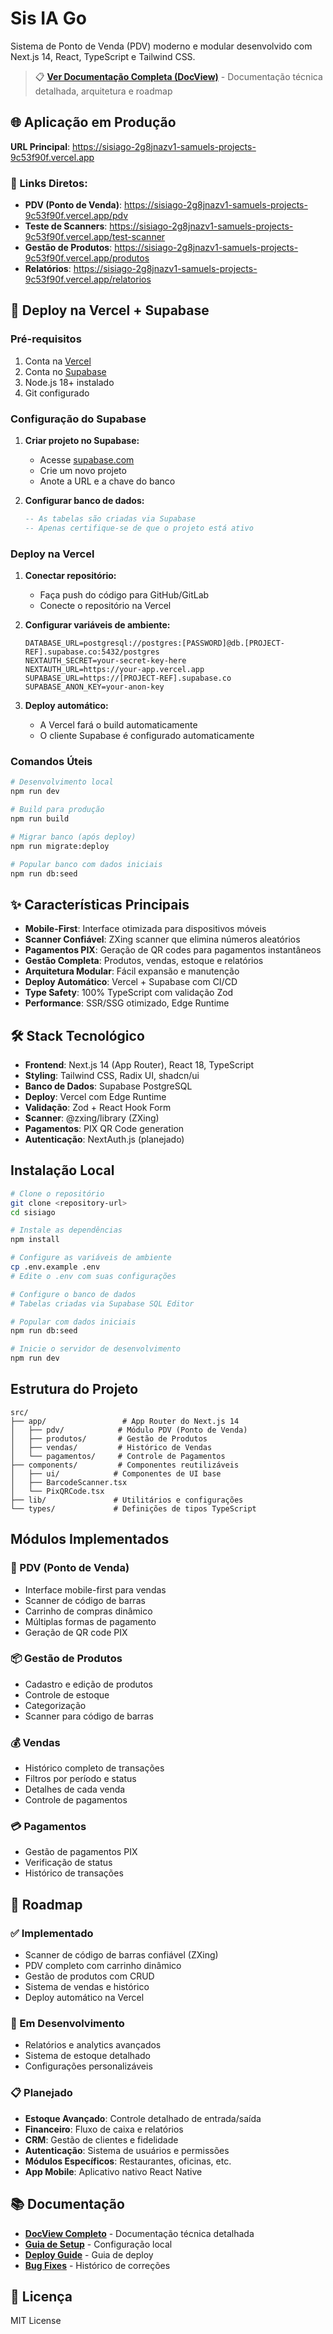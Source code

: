 # Sis IA Go

Sistema de Ponto de Venda (PDV) moderno e modular desenvolvido com Next.js 14, React, TypeScript e Tailwind CSS.

> 📋 **[Ver Documentação Completa (DocView)](./DOCVIEW.md)** - Documentação técnica detalhada, arquitetura e roadmap

## 🌐 Aplicação em Produção

**URL Principal**: https://sisiago-2g8jnazv1-samuels-projects-9c53f90f.vercel.app

### 🔗 Links Diretos:
- **PDV (Ponto de Venda)**: https://sisiago-2g8jnazv1-samuels-projects-9c53f90f.vercel.app/pdv
- **Teste de Scanners**: https://sisiago-2g8jnazv1-samuels-projects-9c53f90f.vercel.app/test-scanner
- **Gestão de Produtos**: https://sisiago-2g8jnazv1-samuels-projects-9c53f90f.vercel.app/produtos
- **Relatórios**: https://sisiago-2g8jnazv1-samuels-projects-9c53f90f.vercel.app/relatorios

## 🚀 Deploy na Vercel + Supabase

### Pré-requisitos
1. Conta na [Vercel](https://vercel.com)
2. Conta no [Supabase](https://supabase.com)
3. Node.js 18+ instalado
4. Git configurado

### Configuração do Supabase

1. **Criar projeto no Supabase:**
   - Acesse [supabase.com](https://supabase.com)
   - Crie um novo projeto
   - Anote a URL e a chave do banco

2. **Configurar banco de dados:**
   ```sql
   -- As tabelas são criadas via Supabase
   -- Apenas certifique-se de que o projeto está ativo
   ```

### Deploy na Vercel

1. **Conectar repositório:**
   - Faça push do código para GitHub/GitLab
   - Conecte o repositório na Vercel

2. **Configurar variáveis de ambiente:**
   ```env
   DATABASE_URL=postgresql://postgres:[PASSWORD]@db.[PROJECT-REF].supabase.co:5432/postgres
   NEXTAUTH_SECRET=your-secret-key-here
   NEXTAUTH_URL=https://your-app.vercel.app
   SUPABASE_URL=https://[PROJECT-REF].supabase.co
   SUPABASE_ANON_KEY=your-anon-key
   ```

3. **Deploy automático:**
   - A Vercel fará o build automaticamente
   - O cliente Supabase é configurado automaticamente

### Comandos Úteis

```bash
# Desenvolvimento local
npm run dev

# Build para produção
npm run build

# Migrar banco (após deploy)
npm run migrate:deploy

# Popular banco com dados iniciais
npm run db:seed
```

## ✨ Características Principais

- **Mobile-First**: Interface otimizada para dispositivos móveis
- **Scanner Confiável**: ZXing scanner que elimina números aleatórios
- **Pagamentos PIX**: Geração de QR codes para pagamentos instantâneos
- **Gestão Completa**: Produtos, vendas, estoque e relatórios
- **Arquitetura Modular**: Fácil expansão e manutenção
- **Deploy Automático**: Vercel + Supabase com CI/CD
- **Type Safety**: 100% TypeScript com validação Zod
- **Performance**: SSR/SSG otimizado, Edge Runtime

## 🛠️ Stack Tecnológico

- **Frontend**: Next.js 14 (App Router), React 18, TypeScript
- **Styling**: Tailwind CSS, Radix UI, shadcn/ui
- **Banco de Dados**: Supabase PostgreSQL
- **Deploy**: Vercel com Edge Runtime
- **Validação**: Zod + React Hook Form
- **Scanner**: @zxing/library (ZXing)
- **Pagamentos**: PIX QR Code generation
- **Autenticação**: NextAuth.js (planejado)

## Instalação Local

```bash
# Clone o repositório
git clone <repository-url>
cd sisiago

# Instale as dependências
npm install

# Configure as variáveis de ambiente
cp .env.example .env
# Edite o .env com suas configurações

# Configure o banco de dados
# Tabelas criadas via Supabase SQL Editor

# Popular com dados iniciais
npm run db:seed

# Inicie o servidor de desenvolvimento
npm run dev
```

## Estrutura do Projeto

```
src/
├── app/                 # App Router do Next.js 14
│   ├── pdv/            # Módulo PDV (Ponto de Venda)
│   ├── produtos/       # Gestão de Produtos
│   ├── vendas/         # Histórico de Vendas
│   └── pagamentos/     # Controle de Pagamentos
├── components/         # Componentes reutilizáveis
│   ├── ui/            # Componentes de UI base
│   ├── BarcodeScanner.tsx
│   └── PixQRCode.tsx
├── lib/               # Utilitários e configurações
└── types/             # Definições de tipos TypeScript
```

## Módulos Implementados

### 🏪 PDV (Ponto de Venda)
- Interface mobile-first para vendas
- Scanner de código de barras
- Carrinho de compras dinâmico
- Múltiplas formas de pagamento
- Geração de QR code PIX

### 📦 Gestão de Produtos
- Cadastro e edição de produtos
- Controle de estoque
- Categorização
- Scanner para código de barras

### 💰 Vendas
- Histórico completo de transações
- Filtros por período e status
- Detalhes de cada venda
- Controle de pagamentos

### 💳 Pagamentos
- Gestão de pagamentos PIX
- Verificação de status
- Histórico de transações

## 🔮 Roadmap

### ✅ Implementado
- Scanner de código de barras confiável (ZXing)
- PDV completo com carrinho dinâmico
- Gestão de produtos com CRUD
- Sistema de vendas e histórico
- Deploy automático na Vercel

### 🚧 Em Desenvolvimento
- Relatórios e analytics avançados
- Sistema de estoque detalhado
- Configurações personalizáveis

### 📋 Planejado
- **Estoque Avançado**: Controle detalhado de entrada/saída
- **Financeiro**: Fluxo de caixa e relatórios
- **CRM**: Gestão de clientes e fidelidade
- **Autenticação**: Sistema de usuários e permissões
- **Módulos Específicos**: Restaurantes, oficinas, etc.
- **App Mobile**: Aplicativo nativo React Native

## 📚 Documentação

- **[DocView Completo](./DOCVIEW.md)** - Documentação técnica detalhada
- **[Guia de Setup](./README-SETUP.md)** - Configuração local
- **[Deploy Guide](./DEPLOY.md)** - Guia de deploy
- **[Bug Fixes](./BUGFIXES.md)** - Histórico de correções

## 📄 Licença

MIT License